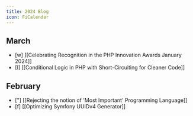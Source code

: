 ```yaml
---
title: 2024 Blog
icon: FiCalendar
---
```

## March
- [w] [[Celebrating Recognition in the PHP Innovation Awards January 2024]]
- [I] [[Conditional Logic in PHP with Short-Circuiting for Cleaner Code]]
## February
- ["] [[Rejecting the notion of 'Most Important' Programming Language]]
- [f] [[Optimizing Symfony UUIDv4 Generator]]

